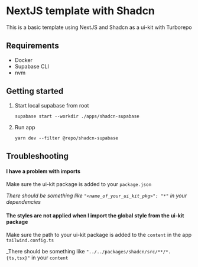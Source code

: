 # NextJS template with Shadcn

This is a basic template using NextJS and Shadcn as a ui-kit with Turborepo

## Requirements

- Docker
- Supabase CLI
- nvm

## Getting started

1. Start local supabase from root
    ```
    supabase start --workdir ./apps/shadcn-supabase
    ```

2. Run app
    ```
    yarn dev --filter @repo/shadcn-supabase
    ```

## Troubleshooting

#### I have a problem with imports

Make sure the ui-kit package is added to your `package.json`

_There should be something like `"<name_of_your_ui_kit_pkg>": "*"` in your dependencies_

#### The styles are not applied when I import the global style from the ui-kit package

Make sure the path to your ui-kit package is added to the `content` in the app `tailwind.config.ts`

\_There should be something like `"../../packages/shadcn/src/**/*.{ts,tsx}"` in your `content`
